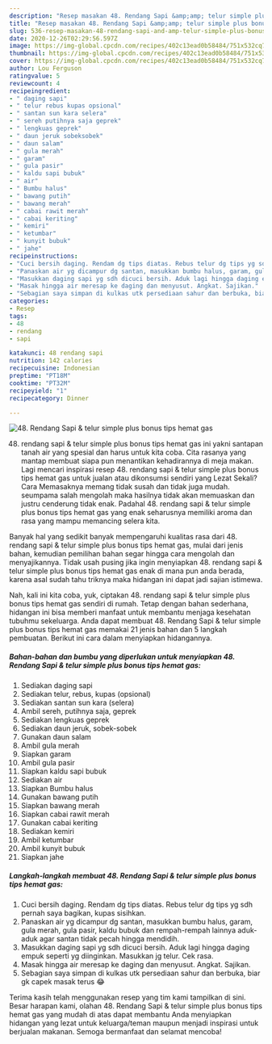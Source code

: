 ```yaml
---
description: "Resep masakan 48. Rendang Sapi &amp;amp; telur simple plus bonus tips hemat gas | Resep Bumbu 48. Rendang Sapi &amp;amp; telur simple plus bonus tips hemat gas Yang Enak Dan Mudah"
title: "Resep masakan 48. Rendang Sapi &amp;amp; telur simple plus bonus tips hemat gas | Resep Bumbu 48. Rendang Sapi &amp;amp; telur simple plus bonus tips hemat gas Yang Enak Dan Mudah"
slug: 536-resep-masakan-48-rendang-sapi-and-amp-telur-simple-plus-bonus-tips-hemat-gas-resep-bumbu-48-rendang-sapi-and-amp-telur-simple-plus-bonus-tips-hemat-gas-yang-enak-dan-mudah
date: 2020-12-26T02:29:56.597Z
image: https://img-global.cpcdn.com/recipes/402c13ead0b58484/751x532cq70/48-rendang-sapi-telur-simple-plus-bonus-tips-hemat-gas-foto-resep-utama.jpg
thumbnail: https://img-global.cpcdn.com/recipes/402c13ead0b58484/751x532cq70/48-rendang-sapi-telur-simple-plus-bonus-tips-hemat-gas-foto-resep-utama.jpg
cover: https://img-global.cpcdn.com/recipes/402c13ead0b58484/751x532cq70/48-rendang-sapi-telur-simple-plus-bonus-tips-hemat-gas-foto-resep-utama.jpg
author: Lou Ferguson
ratingvalue: 5
reviewcount: 4
recipeingredient:
- " daging sapi"
- " telur rebus kupas opsional"
- " santan sun kara selera"
- " sereh putihnya saja geprek"
- " lengkuas geprek"
- " daun jeruk sobeksobek"
- " daun salam"
- " gula merah"
- " garam"
- " gula pasir"
- " kaldu sapi bubuk"
- " air"
- " Bumbu halus"
- " bawang putih"
- " bawang merah"
- " cabai rawit merah"
- " cabai keriting"
- " kemiri"
- " ketumbar"
- " kunyit bubuk"
- " jahe"
recipeinstructions:
- "Cuci bersih daging. Rendam dg tips diatas. Rebus telur dg tips yg sdh pernah saya bagikan, kupas sisihkan."
- "Panaskan air yg dicampur dg santan, masukkan bumbu halus, garam, gula merah, gula pasir, kaldu bubuk dan rempah-rempah lainnya aduk-aduk agar santan tidak pecah hingga mendidih."
- "Masukkan daging sapi yg sdh dicuci bersih. Aduk lagi hingga daging empuk seperti yg diinginkan. Masukkan jg telur. Cek rasa."
- "Masak hingga air meresap ke daging dan menyusut. Angkat. Sajikan."
- "Sebagian saya simpan di kulkas utk persediaan sahur dan berbuka, biar gk capek masak terus 😂"
categories:
- Resep
tags:
- 48
- rendang
- sapi

katakunci: 48 rendang sapi 
nutrition: 142 calories
recipecuisine: Indonesian
preptime: "PT18M"
cooktime: "PT32M"
recipeyield: "1"
recipecategory: Dinner

---
```



![48. Rendang Sapi &amp; telur simple plus bonus tips hemat gas](https://img-global.cpcdn.com/recipes/402c13ead0b58484/751x532cq70/48-rendang-sapi-telur-simple-plus-bonus-tips-hemat-gas-foto-resep-utama.jpg)


48. rendang sapi &amp; telur simple plus bonus tips hemat gas ini yakni santapan tanah air yang spesial dan harus untuk kita coba. Cita rasanya yang mantap membuat siapa pun menantikan kehadirannya di meja makan.
Lagi mencari inspirasi resep 48. rendang sapi &amp; telur simple plus bonus tips hemat gas untuk jualan atau dikonsumsi sendiri yang Lezat Sekali? Cara Memasaknya memang tidak susah dan tidak juga mudah. seumpama salah mengolah maka hasilnya tidak akan memuaskan dan justru cenderung tidak enak. Padahal 48. rendang sapi &amp; telur simple plus bonus tips hemat gas yang enak seharusnya memiliki aroma dan rasa yang mampu memancing selera kita.



Banyak hal yang sedikit banyak mempengaruhi kualitas rasa dari 48. rendang sapi &amp; telur simple plus bonus tips hemat gas, mulai dari jenis bahan, kemudian pemilihan bahan segar hingga cara mengolah dan menyajikannya. Tidak usah pusing jika ingin menyiapkan 48. rendang sapi &amp; telur simple plus bonus tips hemat gas enak di mana pun anda berada, karena asal sudah tahu triknya maka hidangan ini dapat jadi sajian istimewa.


Nah, kali ini kita coba, yuk, ciptakan 48. rendang sapi &amp; telur simple plus bonus tips hemat gas sendiri di rumah. Tetap dengan bahan sederhana, hidangan ini bisa memberi manfaat untuk membantu menjaga kesehatan tubuhmu sekeluarga. Anda dapat membuat 48. Rendang Sapi &amp; telur simple plus bonus tips hemat gas memakai 21 jenis bahan dan 5 langkah pembuatan. Berikut ini cara dalam menyiapkan hidangannya.

<!--inarticleads1-->

##### Bahan-bahan dan bumbu yang diperlukan untuk menyiapkan 48. Rendang Sapi &amp; telur simple plus bonus tips hemat gas:

1. Sediakan  daging sapi
1. Sediakan  telur, rebus, kupas (opsional)
1. Sediakan  santan sun kara (selera)
1. Ambil  sereh, putihnya saja, geprek
1. Sediakan  lengkuas geprek
1. Sediakan  daun jeruk, sobek-sobek
1. Gunakan  daun salam
1. Ambil  gula merah
1. Siapkan  garam
1. Ambil  gula pasir
1. Siapkan  kaldu sapi bubuk
1. Sediakan  air
1. Siapkan  Bumbu halus
1. Gunakan  bawang putih
1. Siapkan  bawang merah
1. Siapkan  cabai rawit merah
1. Gunakan  cabai keriting
1. Sediakan  kemiri
1. Ambil  ketumbar
1. Ambil  kunyit bubuk
1. Siapkan  jahe




<!--inarticleads2-->

##### Langkah-langkah membuat 48. Rendang Sapi &amp; telur simple plus bonus tips hemat gas:

1. Cuci bersih daging. Rendam dg tips diatas. Rebus telur dg tips yg sdh pernah saya bagikan, kupas sisihkan.
1. Panaskan air yg dicampur dg santan, masukkan bumbu halus, garam, gula merah, gula pasir, kaldu bubuk dan rempah-rempah lainnya aduk-aduk agar santan tidak pecah hingga mendidih.
1. Masukkan daging sapi yg sdh dicuci bersih. Aduk lagi hingga daging empuk seperti yg diinginkan. Masukkan jg telur. Cek rasa.
1. Masak hingga air meresap ke daging dan menyusut. Angkat. Sajikan.
1. Sebagian saya simpan di kulkas utk persediaan sahur dan berbuka, biar gk capek masak terus 😂




Terima kasih telah menggunakan resep yang tim kami tampilkan di sini. Besar harapan kami, olahan 48. Rendang Sapi &amp; telur simple plus bonus tips hemat gas yang mudah di atas dapat membantu Anda menyiapkan hidangan yang lezat untuk keluarga/teman maupun menjadi inspirasi untuk berjualan makanan. Semoga bermanfaat dan selamat mencoba!
